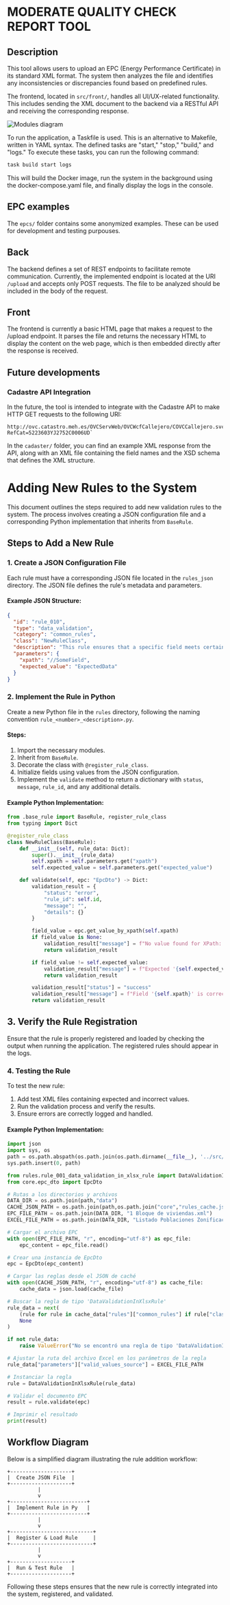 # MODERATE QUALITY CHECK REPORT TOOL

## Description

This tool allows users to upload an EPC (Energy Performance Certificate) in its standard XML format. The system then analyzes the file and identifies any inconsistencies or discrepancies found based on predefined rules.

The frontend, located in `src/front/`, handles all UI/UX-related functionality. This includes sending the XML document to the backend via a RESTful API and receiving the corresponding response.

![Modules diagram](img/modules-diagram.png)

To run the application, a Taskfile is used. This is an alternative to Makefile, written in YAML syntax. The defined tasks are "start," "stop," "build," and "logs." To execute these tasks, you can run the following command:

```sh
task build start logs
```

This will build the Docker image, run the system in the background using the docker-compose.yaml file, and finally display the logs in the console.

## EPC examples

The `epcs/` folder contains some anonymized examples. These can be used for development and testing purpouses.

## Back

The backend defines a set of REST endpoints to facilitate remote communication.
Currently, the implemented endpoint is located at the URI `/upload` and accepts only POST requests. The file to be analyzed should be included in the body of the request.

## Front

The frontend is currently a basic HTML page that makes a request to the /upload endpoint. It parses the file and returns the necessary HTML to display the content on the web page, which is then embedded directly after the response is received.

## Future developments

### Cadastre API Integration

In the future, the tool is intended to integrate with the Cadastre API to make HTTP GET requests to the following URI:

```
http://ovc.catastro.meh.es/OVCServWeb/OVCWcfCallejero/COVCCallejero.svc/json/Consulta_DNPRC?RefCat=5223603YJ2752C0006UD`
```

In the `cadaster/` folder, you can find an example XML response from the API, along with an XML file containing the field names and the XSD schema that defines the XML structure.


# Adding New Rules to the System

This document outlines the steps required to add new validation rules to the system. The process involves creating a JSON configuration file and a corresponding Python implementation that inherits from `BaseRule`.

## Steps to Add a New Rule

### 1. Create a JSON Configuration File
Each rule must have a corresponding JSON file located in the `rules_json` directory. The JSON file defines the rule's metadata and parameters.

#### Example JSON Structure:
```json
{
  "id": "rule_010",
  "type": "data_validation",
  "category": "common_rules",
  "class": "NewRuleClass",
  "description": "This rule ensures that a specific field meets certain conditions.",
  "parameters": {
    "xpath": "//SomeField",
    "expected_value": "ExpectedData"
  }
}
```

### 2. Implement the Rule in Python
Create a new Python file in the `rules` directory, following the naming convention `rule_<number>_<description>.py`.

#### Steps:
1. Import the necessary modules.
2. Inherit from `BaseRule`.
3. Decorate the class with `@register_rule_class`.
4. Initialize fields using values from the JSON configuration.
5. Implement the `validate` method to return a dictionary with `status`, `message`, `rule_id`, and any additional details.

#### Example Python Implementation:
```python
from .base_rule import BaseRule, register_rule_class
from typing import Dict

@register_rule_class
class NewRuleClass(BaseRule):
    def __init__(self, rule_data: Dict):
        super().__init__(rule_data)
        self.xpath = self.parameters.get("xpath")
        self.expected_value = self.parameters.get("expected_value")

    def validate(self, epc: "EpcDto") -> Dict:
        validation_result = {
            "status": "error",
            "rule_id": self.id,
            "message": "",
            "details": {}
        }

        field_value = epc.get_value_by_xpath(self.xpath)
        if field_value is None:
            validation_result["message"] = f"No value found for XPath: {self.xpath}"
            return validation_result

        if field_value != self.expected_value:
            validation_result["message"] = f"Expected '{self.expected_value}' but found '{field_value}'"
            return validation_result

        validation_result["status"] = "success"
        validation_result["message"] = f"Field '{self.xpath}' is correctly set to '{self.expected_value}'"
        return validation_result
```

## 3. Verify the Rule Registration
Ensure that the rule is properly registered and loaded by checking the output when running the application. The registered rules should appear in the logs.

### 4. Testing the Rule
To test the new rule:
1. Add test XML files containing expected and incorrect values.
2. Run the validation process and verify the results.
3. Ensure errors are correctly logged and handled.

#### Example Python Implementation:
```python
import json
import sys, os
path = os.path.abspath(os.path.join(os.path.dirname(__file__), '../src/back'))
sys.path.insert(0, path)

from rules.rule_001_data_validation_in_xlsx_rule import DataValidationInXlsxRule
from core.epc_dto import EpcDto

# Rutas a los directorios y archivos
DATA_DIR = os.path.join(path,"data")
CACHE_JSON_PATH = os.path.join(path,os.path.join("core","rules_cache.json"))
EPC_FILE_PATH = os.path.join(DATA_DIR, "1 Bloque de viviendas.xml")
EXCEL_FILE_PATH = os.path.join(DATA_DIR, "Listado Poblaciones Zonificación Climática Comunidad Valenciana.xlsx")

# Cargar el archivo EPC
with open(EPC_FILE_PATH, "r", encoding="utf-8") as epc_file:
    epc_content = epc_file.read()

# Crear una instancia de EpcDto
epc = EpcDto(epc_content)

# Cargar las reglas desde el JSON de caché
with open(CACHE_JSON_PATH, "r", encoding="utf-8") as cache_file:
    cache_data = json.load(cache_file)

# Buscar la regla de tipo 'DataValidationInXlsxRule'
rule_data = next(
    (rule for rule in cache_data["rules"]["common_rules"] if rule["class"] == "DataValidationInXlsxRule"),
    None
)

if not rule_data:
    raise ValueError("No se encontró una regla de tipo 'DataValidationInXlsxRule' en el JSON de caché.")

# Ajustar la ruta del archivo Excel en los parámetros de la regla
rule_data["parameters"]["valid_values_source"] = EXCEL_FILE_PATH

# Instanciar la regla
rule = DataValidationInXlsxRule(rule_data)

# Validar el documento EPC
result = rule.validate(epc)

# Imprimir el resultado
print(result)
```

## Workflow Diagram
Below is a simplified diagram illustrating the rule addition workflow:

```plaintext
+--------------------+
|  Create JSON File  |
+--------------------+
          |
          v
+-------------------------+
|  Implement Rule in Py   |
+-------------------------+
          |
          v
+---------------------------+
|  Register & Load Rule     |
+---------------------------+
          |
          v
+--------------------+
|  Run & Test Rule   |
+--------------------+
```

Following these steps ensures that the new rule is correctly integrated into the system, registered, and validated.


